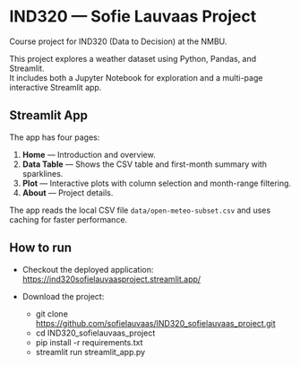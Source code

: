 # IND320 — Sofie Lauvaas Project

Course project for IND320 (Data to Decision) at the NMBU.

This project explores a weather dataset using Python, Pandas, and Streamlit.  
It includes both a Jupyter Notebook for exploration and a multi-page interactive Streamlit app.

## Streamlit App

The app has four pages:
1. **Home** — Introduction and overview.  
2. **Data Table** — Shows the CSV table and first-month summary with sparklines.  
3. **Plot** — Interactive plots with column selection and month-range filtering.  
4. **About** — Project details.

The app reads the local CSV file `data/open-meteo-subset.csv` and uses caching for faster performance.

## How to run

- Checkout the  deployed application: https://ind320sofielauvaasproject.streamlit.app/

- Download the project:

    - git clone https://github.com/sofielauvaas/IND320_sofielauvaas_project.git
    - cd IND320_sofielauvaas_project
    - pip install -r requirements.txt
    - streamlit run streamlit_app.py


